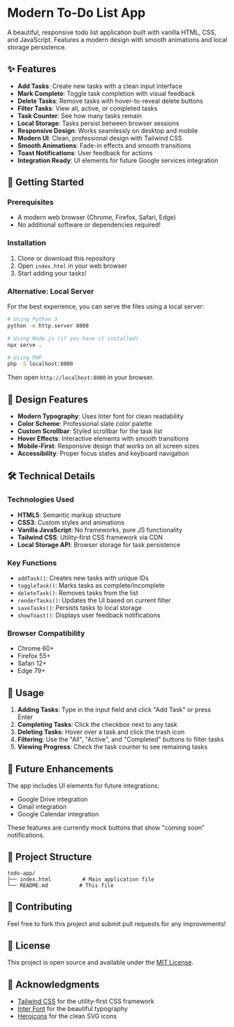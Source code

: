 # Modern To-Do List App

A beautiful, responsive todo list application built with vanilla HTML, CSS, and JavaScript. Features a modern design with smooth animations and local storage persistence.

## ✨ Features

- **Add Tasks**: Create new tasks with a clean input interface
- **Mark Complete**: Toggle task completion with visual feedback
- **Delete Tasks**: Remove tasks with hover-to-reveal delete buttons
- **Filter Tasks**: View all, active, or completed tasks
- **Task Counter**: See how many tasks remain
- **Local Storage**: Tasks persist between browser sessions
- **Responsive Design**: Works seamlessly on desktop and mobile
- **Modern UI**: Clean, professional design with Tailwind CSS
- **Smooth Animations**: Fade-in effects and smooth transitions
- **Toast Notifications**: User feedback for actions
- **Integration Ready**: UI elements for future Google services integration

## 🚀 Getting Started

### Prerequisites
- A modern web browser (Chrome, Firefox, Safari, Edge)
- No additional software or dependencies required!

### Installation
1. Clone or download this repository
2. Open `index.html` in your web browser
3. Start adding your tasks!

### Alternative: Local Server
For the best experience, you can serve the files using a local server:

```bash
# Using Python 3
python -m http.server 8000

# Using Node.js (if you have it installed)
npx serve .

# Using PHP
php -S localhost:8000
```

Then open `http://localhost:8000` in your browser.

## 🎨 Design Features

- **Modern Typography**: Uses Inter font for clean readability
- **Color Scheme**: Professional slate color palette
- **Custom Scrollbar**: Styled scrollbar for the task list
- **Hover Effects**: Interactive elements with smooth transitions
- **Mobile-First**: Responsive design that works on all screen sizes
- **Accessibility**: Proper focus states and keyboard navigation

## 🛠️ Technical Details

### Technologies Used
- **HTML5**: Semantic markup structure
- **CSS3**: Custom styles and animations
- **Vanilla JavaScript**: No frameworks, pure JS functionality
- **Tailwind CSS**: Utility-first CSS framework via CDN
- **Local Storage API**: Browser storage for task persistence

### Key Functions
- `addTask()`: Creates new tasks with unique IDs
- `toggleTask()`: Marks tasks as complete/incomplete
- `deleteTask()`: Removes tasks from the list
- `renderTasks()`: Updates the UI based on current filter
- `saveTasks()`: Persists tasks to local storage
- `showToast()`: Displays user feedback notifications

### Browser Compatibility
- Chrome 60+
- Firefox 55+
- Safari 12+
- Edge 79+

## 📱 Usage

1. **Adding Tasks**: Type in the input field and click "Add Task" or press Enter
2. **Completing Tasks**: Click the checkbox next to any task
3. **Deleting Tasks**: Hover over a task and click the trash icon
4. **Filtering**: Use the "All", "Active", and "Completed" buttons to filter tasks
5. **Viewing Progress**: Check the task counter to see remaining tasks

## 🔮 Future Enhancements

The app includes UI elements for future integrations:
- Google Drive integration
- Gmail integration  
- Google Calendar integration

These features are currently mock buttons that show "coming soon" notifications.

## 📁 Project Structure

```
todo-app/
├── index.html          # Main application file
└── README.md          # This file
```

## 🤝 Contributing

Feel free to fork this project and submit pull requests for any improvements!

## 📄 License

This project is open source and available under the [MIT License](LICENSE).

## 🙏 Acknowledgments

- [Tailwind CSS](https://tailwindcss.com/) for the utility-first CSS framework
- [Inter Font](https://rsms.me/inter/) for the beautiful typography
- [Heroicons](https://heroicons.com/) for the clean SVG icons
